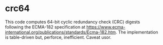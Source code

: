 # crc64
This code computes 64-bit cyclic redundancy check (CRC) digests following the ECMA-182 specification at https://www.ecma-international.org/publications/standards/Ecma-182.htm. The implementation is table-driven but, perforce, inefficient. Caveat usor.
